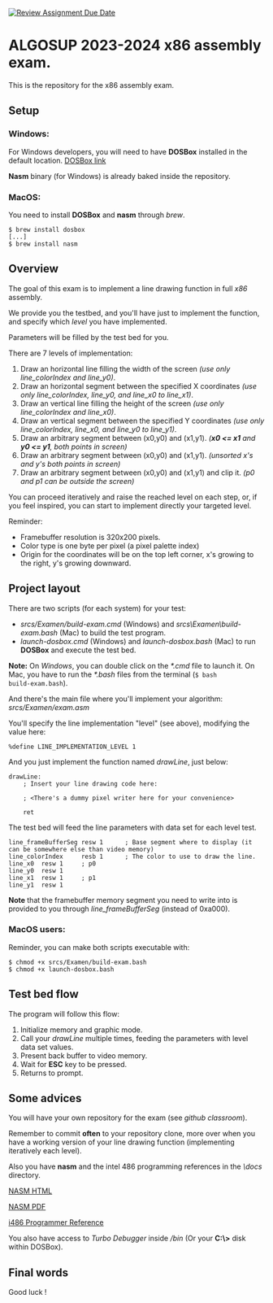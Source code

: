 [![Review Assignment Due Date](https://classroom.github.com/assets/deadline-readme-button-24ddc0f5d75046c5622901739e7c5dd533143b0c8e959d652212380cedb1ea36.svg)](https://classroom.github.com/a/FntXziri)
# ALGOSUP 2023-2024 x86 assembly exam.

This is the repository for the x86 assembly exam.

## Setup

### Windows:

For Windows developers, you will need to have **DOSBox** installed in the default location.
[DOSBox link](https://www.dosbox.com/download.php?main=1)

**Nasm** binary (for Windows) is already baked inside the repository.

### MacOS:

You need to install **DOSBox** and **nasm** through _brew_.

    $ brew install dosbox
    [...]
    $ brew install nasm

## Overview

The goal of this exam is to implement a line drawing function in full _x86_ assembly.

We provide you the testbed, and you'll have just to implement the function, and specify which _level_ you have implemented.

Parameters will be filled by the test bed for you.

There are 7 levels of implementation:

1. Draw an horizontal line filling the width of the screen _(use only line\_colorIndex and line\_y0)_.
2. Draw an horizontal segment between the specified X coordinates _(use only line\_colorIndex, line\_y0, and line\_x0 to line\_x1)_.
3. Draw an vertical line filling the height of the screen _(use only line\_colorIndex and line\_x0)_.
4. Draw an vertical segment between the specified Y coordinates _(use only line\_colorIndex, line\_x0, and line\_y0 to line\_y1)_.
5. Draw an arbitrary segment between (x0,y0) and (x1,y1). _(**x0 \<= x1** and **y0 \<= y1**, both points in screen)_
6. Draw an arbitrary segment between (x0,y0) and (x1,y1). _(unsorted x's and y's both points in screen)_
7. Draw an arbitrary segment between (x0,y0) and (x1,y1) and clip it. _(p0 and p1 can be outside the screen)_

You can proceed iteratively and raise the reached level on each step, or, if you feel inspired,
you can start to implement directly your targeted level.

Reminder:
* Framebuffer resolution is 320x200 pixels.
* Color type is one byte per pixel (a pixel palette index)
* Origin for the coordinates will be on the top left corner, x's growing to the right, y's growing downward.

## Project layout

There are two scripts (for each system) for your test:

* _srcs/Examen/build-exam.cmd_ (Windows) and _srcs\Examen\build-exam.bash_ (Mac) to build the test program.
* _launch-dosbox.cmd_ (Windows) and _launch-dosbox.bash_ (Mac) to run **DOSBox** and execute the test bed.

**Note:** On _Windows_, you can double click on the _*.cmd_ file to launch it. On Mac, you have to run the _*.bash_ files from the
terminal (<code>$ bash build-exam.bash</code>).

And there's the main file where you'll implement your algorithm: _srcs/Examen/exam.asm_

You'll specify the line implementation "level" (see above), modifying the value here:

    %define LINE_IMPLEMENTATION_LEVEL 1

And you just implement the function named _drawLine_, just below:

    drawLine:
        ; Insert your line drawing code here:

        ; <There's a dummy pixel writer here for your convenience>

        ret

The test bed will feed the line parameters with data set for each level test.

    line_frameBufferSeg resw 1      ; Base segment where to display (it can be somewhere else than video memory)
    line_colorIndex     resb 1      ; The color to use to draw the line.
    line_x0  resw 1     ; p0
    line_y0  resw 1
    line_x1  resw 1     ; p1
    line_y1  resw 1

**Note** that the framebuffer memory segment you need to write into is provided to you through _line\_frameBufferSeg_ (instead of 0xa000).

### MacOS users:

Reminder, you can make both scripts executable with:

    $ chmod +x srcs/Examen/build-exam.bash
    $ chmod +x launch-dosbox.bash


## Test bed flow

The program will follow this flow:

1. Initialize memory and graphic mode.
2. Call your _drawLine_ multiple times, feeding the parameters with level data set values.
3. Present back buffer to video memory.
4. Wait for **ESC** key to be pressed.
5. Returns to prompt.

## Some advices

You will have your own repository for the exam (see _github classroom_).

Remember to commit **often** to your repository clone, more over when you have a
working version of your line drawing function (implementing iteratively each level).

Also you have **nasm** and the intel 486 programming references in the _\\docs_ directory.

[NASM HTML](docs/nasmdoc-html/nasmdoc0.html)

[NASM PDF](docs/nasmdoc.pdf)

[i486 Programmer Reference](docs/i486_Processor_Programmers_Reference_Manual_1990.pdf)

You also have access to _Turbo Debugger_ inside _/bin_ (Or your **C:\\\>** disk within DOSBox).

## Final words

Good luck !

